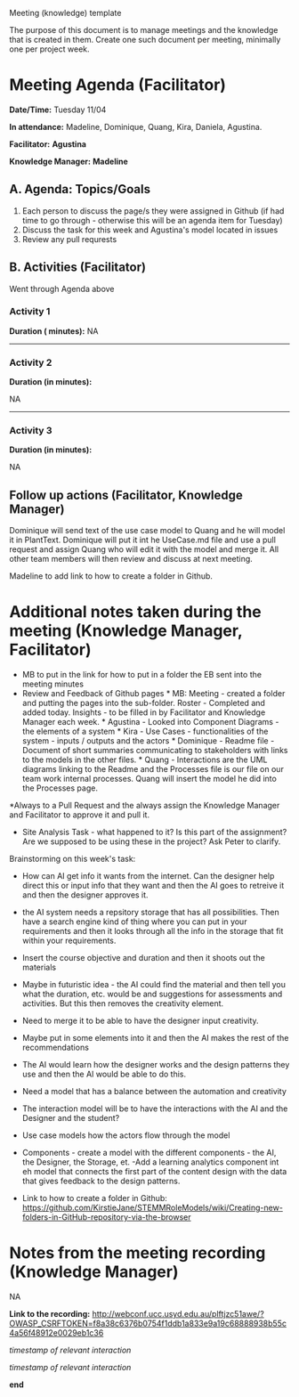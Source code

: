 Meeting (knowledge) template

The purpose of this document is to manage meetings and the knowledge that is created in them. Create one such document per meeting, minimally one per project week.

# Meeting Agenda (Facilitator)

**Date/Time:** Tuesday 11/04

**In attendance:** Madeline, Dominique, Quang, Kira, Daniela, Agustina. 

**Facilitator:** **Agustina**

**Knowledge Manager:** **Madeline**

## A. Agenda: Topics/Goals
1. Each person to discuss the page/s they were assigned in Github (if had time to go through - otherwise this will be an agenda item for Tuesday)
2. Discuss the task for this week and Agustina's model located in issues
3. Review any pull requrests

## B. Activities (Facilitator)

Went through Agenda above

### Activity 1
**Duration ( minutes):**
NA


********

### Activity 2
**Duration (in  minutes):**

NA

********

### Activity 3
**Duration (in minutes):**

NA


## Follow up actions (Facilitator, Knowledge Manager)
Dominique will send text of the use case model to Quang and he will model it in PlantText.  Dominique will put it int he UseCase.md file and use a pull request and assign Quang who will edit it with the model and merge it.  All other team members will then review and discuss at next meeting.

Madeline to add link to how to create a folder in Github.

# Additional notes taken during the meeting (Knowledge Manager, Facilitator)


- MB to put in the link for how to put in a folder the EB sent into the meeting minutes
- Review and Feedback of Github pages
        * MB:  Meeting - created a folder and putting the pages into the sub-folder.  Roster - Completed and added today.  Insights - to be filled in by Facilitator and Knowledge Manager each week.
        * Agustina -  Looked into Component Diagrams - the elements of a system
        * Kira - Use Cases - functionalities of the system - inputs / outputs and the actors
        * Dominique -  Readme file - Document of short summaries communicating to stakeholders with links to the models in the other files.
        * Quang - Interactions are the UML diagrams linking to the Readme and the Processes file is our file on our team work internal processes.  Quang will insert the model he did into the Processes page.

*Always to a Pull Request and the always assign the Knowledge Manager and Facilitator to approve it and pull it.  

- Site Analysis Task - what happened to it?  Is this part of the assignment?  Are we supposed to be using these in the project?  Ask Peter to clarify.


Brainstorming on this week's task:
-  How can AI get info it wants from the internet.  Can the designer help direct this or input info that they want and then the AI goes to retreive it and then the designer approves it.
- the AI system needs a repsitory storage that has all possibilities.  Then have a search engine kind of thing where you can put in your requirements and then it looks through all the info in the storage that fit within your requirements.
- Insert the course objective and duration and then it shoots out the materials
-  Maybe in futuristic idea - the AI could find the material and then tell you what the duration, etc. would be and suggestions for assessments and activities.  But this then removes the creativity element.
- Need to merge it to be able to have the designer input creativity.  
- Maybe put in some elements into it and then the AI makes the rest of the recommendations
- The AI would learn how the designer works and the design patterns they use and then the AI would be able to do this.
- Need a model that has a balance between the automation and creativity
- The interaction model will be to have the interactions with the AI and the Designer and the student?
- Use case models how the actors flow through the model
- Components - create a model with the different components - the AI, the Designer, the Storage, et.
-Add a learning analytics component int eh model that connects the first part of the content design with the data that gives feedback to the design patterns.

- Link to how to create a folder in Github:  https://github.com/KirstieJane/STEMMRoleModels/wiki/Creating-new-folders-in-GitHub-repository-via-the-browser


# Notes from the meeting recording (Knowledge Manager)

NA

**Link to the recording:**
http://webconf.ucc.usyd.edu.au/plftjzc51awe/?OWASP_CSRFTOKEN=f8a38c6376b0754f1ddb1a833e9a19c68888938b55c4a56f48912e0029eb1c36


*timestamp of relevant interaction*



*timestamp of relevant interaction*


**end**
